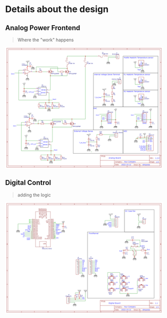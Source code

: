 # Details about the design


## Analog Power Frontend
> Where the "work" happens

![Frontend](/img/Analog_Power_Schematic.png)

## Digital Control 
> adding the logic

![Digital](/IMG/Digital_Control_Schematic.png)

